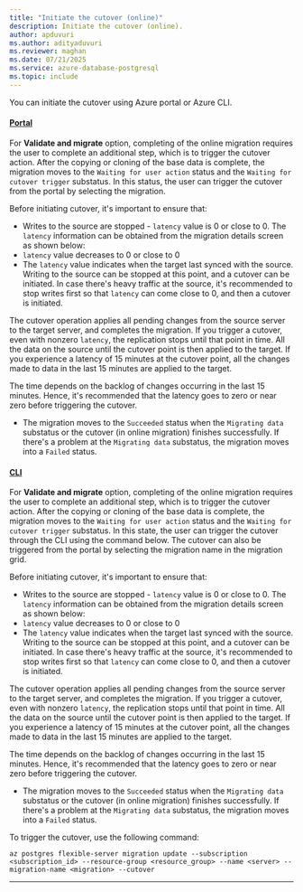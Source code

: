 ```yaml
---
title: "Initiate the cutover (online)"
description: Initiate the cutover (online).
author: apduvuri
ms.author: adityaduvuri
ms.reviewer: maghan
ms.date: 07/21/2025
ms.service: azure-database-postgresql
ms.topic: include
---
```

You can initiate the cutover using Azure portal or Azure CLI.

#### [Portal](#tab/portal)

For **Validate and migrate** option, completing of the online migration requires the user to complete an additional step, which is to trigger the cutover action. After the copying or cloning of the base data is complete, the migration moves to the `Waiting for user action` status and the `Waiting for cutover trigger` substatus. In this status, the user can trigger the cutover from the portal by selecting the migration.

Before initiating cutover, it's important to ensure that:

- Writes to the source are stopped - `latency` value is 0 or close to 0. The `latency` information can be obtained from the migration details screen as shown below:
- `latency` value decreases to 0 or close to 0
- The `latency` value indicates when the target last synced with the source. Writing to the source can be stopped at this point, and a cutover can be initiated. In case there's heavy traffic at the source, it's recommended to stop writes first so that `latency` can come close to 0, and then a cutover is initiated.

The cutover operation applies all pending changes from the source server to the target server, and completes the migration. If you trigger a cutover, even with nonzero `latency`, the replication stops until that point in time. All the data on the source until the cutover point is then applied to the target. If you experience a latency of 15 minutes at the cutover point, all the changes made to data in the last 15 minutes are applied to the target.

The time depends on the backlog of changes occurring in the last 15 minutes. Hence, it's recommended that the latency goes to zero or near zero before triggering the cutover.

- The migration moves to the `Succeeded` status when the `Migrating data` substatus or the cutover (in online migration) finishes successfully. If there's a problem at the `Migrating data` substatus, the migration moves into a `Failed` status.

#### [CLI](#tab/cli)

For **Validate and migrate** option, completing of the online migration requires the user to complete an additional step, which is to trigger the cutover action. After the copying or cloning of the base data is complete, the migration moves to the `Waiting for user action` status and the `Waiting for cutover trigger` substatus. In this state, the user can trigger the cutover through the CLI using the command below. The cutover can also be triggered from the portal by selecting the migration name in the migration grid.

Before initiating cutover, it's important to ensure that:

- Writes to the source are stopped - `latency` value is 0 or close to 0. The `latency` information can be obtained from the migration details screen as shown below:
- `latency` value decreases to 0 or close to 0
- The `latency` value indicates when the target last synced with the source. Writing to the source can be stopped at this point, and a cutover can be initiated. In case there's heavy traffic at the source, it's recommended to stop writes first so that `latency` can come close to 0, and then a cutover is initiated.

The cutover operation applies all pending changes from the source server to the target server, and completes the migration. If you trigger a cutover, even with nonzero `latency`, the replication stops until that point in time. All the data on the source until the cutover point is then applied to the target. If you experience a latency of 15 minutes at the cutover point, all the changes made to data in the last 15 minutes are applied to the target.

The time depends on the backlog of changes occurring in the last 15 minutes. Hence, it's recommended that the latency goes to zero or near zero before triggering the cutover.

- The migration moves to the `Succeeded` status when the `Migrating data` substatus or the cutover (in online migration) finishes successfully. If there's a problem at the `Migrating data` substatus, the migration moves into a `Failed` status.

To trigger the cutover, use the following command:

```azurecli-interactive
az postgres flexible-server migration update --subscription <subscription_id> --resource-group <resource_group> --name <server> --migration-name <migration> --cutover
```

---
